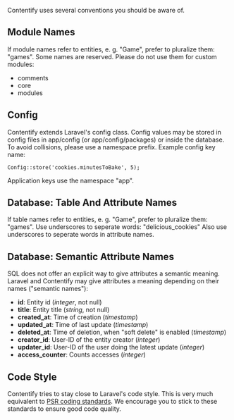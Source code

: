 Contentify uses several conventions you should be aware of.

## Module Names

If module names refer to entities, e. g. "Game", prefer to pluralize them: "games". Some names are reserved. Please do not use them for custom modules:

* comments
* core
* modules

## Config

Contentify extends Laravel's config class. Config values may be stored in config files in app/config (or app/config/packages) or inside the database. To avoid collisions, please use a namespace prefix. Example config key name:

    Config::store('cookies.minutesToBake', 5);

Application keys use the namespace "app".

## Database: Table And Attribute Names

If table names refer to entities, e. g. "Game", prefer to pluralize them: "games". Use underscores to seperate words: "delicious_cookies" Also use underscores to seperate words in attribute names.

## Database: Semantic Attribute Names

SQL does not offer an explicit way to give attributes a semantic meaning. Laravel and Contentify may give attributes a meaning depending on their names ("semantic names"):

* **id**: Entity id (*integer*, not null)
* **title**: Entity title (*string*, not null)
* **created_at**: Time of creation (*timestamp*)
* **updated_at**: Time of last update (*timestamp*)
* **deleted_at**: Time of deletion, when "soft delete" is enabled (*timestamp*)
* **creator_id**: User-ID of the entity creator (*integer*)
* **updater_id**: User-ID of the user doing the latest update (*integer*)
* **access_counter**: Counts accesses (*integer*)

## Code Style

Contentify tries to stay close to Laravel's code style. This is very much equivalent to [PSR coding standards](https://github.com/php-fig/fig-standards/tree/master/accepted). We encourage you to stick to these standards to ensure good code quality.

